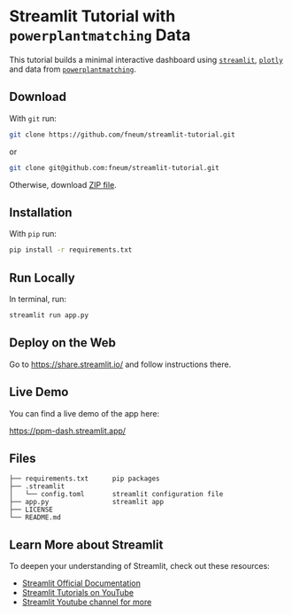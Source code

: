 # Streamlit Tutorial with `powerplantmatching` Data

This tutorial builds a minimal interactive dashboard
using [`streamlit`](https://streamlit.io/), [`plotly`](https://plotly.com/python/) and
data from [`powerplantmatching`](https://github.com/PyPSA/powerplantmatching).

## Download

With `git` run:

```sh
git clone https://github.com/fneum/streamlit-tutorial.git
```

or

```sh
git clone git@github.com:fneum/streamlit-tutorial.git
```

Otherwise, download [ZIP file](https://github.com/fneum/streamlit-tutorial/archive/refs/heads/main.zip).

## Installation

With `pip` run:

```sh
pip install -r requirements.txt
```

## Run Locally

In terminal, run:

```sh
streamlit run app.py
```

## Deploy on the Web

Go to https://share.streamlit.io/ and follow instructions there.

## Live Demo

You can find a live demo of the app here:

https://ppm-dash.streamlit.app/

## Files

```
├── requirements.txt      pip packages
├── .streamlit            
│   └── config.toml       streamlit configuration file
├── app.py                streamlit app
├── LICENSE
└── README.md
```


## Learn More about Streamlit

To deepen your understanding of Streamlit, check out these resources:

- [Streamlit Official Documentation](https://docs.streamlit.io/)
- [Streamlit Tutorials on YouTube](https://youtube.com/playlist?list=PLgkF0qak9G4-TC9_tKW1V4GRcJ9cdmnlx&si=qbE4JUDV3iS8ksp1)
- [Streamlit Youtube channel for more](https://www.youtube.com/@streamlitofficial)
